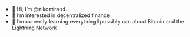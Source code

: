- 👋 Hi, I’m @nikomirand.
- 👀 I’m interested in decentralized finance
- 🌱 I’m currently learning everything I possibly can about Bitcoin and the Lightning Network

<!---
nikomirand/nikomirand is a ✨ special ✨ repository because its `README.md` (this file) appears on your GitHub profile.
You can click the Preview link to take a look at your changes.
--->
